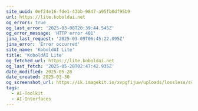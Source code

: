 ```yaml
---
site_uuid: 0ef24e16-fde1-43bb-9847-a95fb0df95b9
url: https://lite.koboldai.net
og_errors: true
og_last_error: '2025-03-08T20:39:44.545Z'
og_error_message: 'HTTP error 401'
jina_last_request: '2025-03-09T06:45:22.095Z'
jina_error: 'Error occurred'
site_name: 'KoboldAI Lite'
title: 'KoboldAI Lite'
og_fetched_url: https://lite.koboldai.net
og_last_fetch: '2025-05-28T02:47:42.935Z'
date_modified: 2025-05-28
date_created: 2025-03-30
og_screenshot_url: https://ik.imagekit.io/xvpgfijuw/uploads/lossless/screenshots/20250528_Kobold_AI_og_screenshot.jpeg
tags:
  - AI-Toolkit
  - AI-Interfaces
---
```



